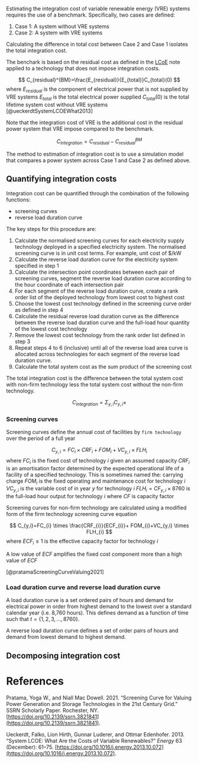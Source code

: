Estimating the integration cost of variable renewable energy (VRE) systems requires the use of a benchmark. Specifically, two cases are defined:
1. Case 1: A system without VRE systems
2. Case 2: A system with VRE systems

Calculating the difference in total cost between Case 2 and Case 1 isolates the total integration cost.

The benchark is based on the residual cost as defined in the [LCoE](LCoE.md) note applied to a technology that does not impose integration costs.

$$
C_{residual}^{BM}=\frac{E_{residual}}{E_{total}}C_{total}(0)
$$
where
$E_{residual}$ is the component of electrical power that is not supplied by VRE systems
$E_{total}$ is the total electrical power supplied
$C_{total}(0)$ is the total lifetime system cost without VRE systems
[@ueckerdtSystemLCOEWhat2013]

Note that the integration cost of VRE is the additional cost in the residual power system that VRE impose compared to the benchmark.

$$
C_{integration}=C_{residual}-C_{residual}^{BM}
$$

The method to estimation of integration cost is to use a simulation model that compares a power system across Case 1 and Case 2 as defined above.

## Quantifying integration costs
Integration cost can be quantified through the combination of the following functions:
- screening curves
- reverse load duration curve

The key steps for this procedure are:
1. Calculate the normalised screening curves for each electricity supply technology deployed in a specified electricity system. The normalised screening curve is in unit cost terms. For example, unit cost of $/kW
2. Calculate the reverse load duration curve for the electricity system specified in step 1
3. Calculate the intersection point coordinates between each pair of screening curves, segment the reverse load duration curve according to the hour coordinate of each intersection pair
4. For each segment of the reverse load duration curve, create a rank order list of the deployed technology from lowest cost to highest cost
5. Choose the lowest cost technology defined in the screening curve order as defined in step 4
6. Calculate the residual reverse load duration curve as the difference between the reverse load duration curve and the full-load hour quantity of the lowest cost technology 
7. Remove the lowest cost technology from the rank order list defined in step 3
8. Repeat steps 4 to 6 (inclusive) until all of the reverse load area curve is allocated across technologies for each segment of the reverse load duration curve.
9. Calculate the total system cost as the sum product of the screening cost 

The total integration cost is the difference between the total system cost with non-firm technology less the total system cost without the non-firm technology. 

$$
C_{integration}=\Sigma_{y,i} C_{y,i} \times 
$$

### Screening curves
Screening curves define the annual cost of facilities by `firm technology` over the period of a full year

$$
C_{y,i}=FC_{i} \times CRF_{i}+ FOM_{i}+VC_{y,i} \times FLH_{i}
$$
where
$FC_i$ is the fixed cost of technology $i$ given an assumed capacity
$CRF_{i}$ is an amortisation factor determined by the expected operational life of a facility of a specified technology. This is sometimes named the: carrying charge
$FOM_i$ is the fixed operating and maintenance cost for technology $i$
$VC_{y,i}$ is the variable cost of in year $y$ for technology $i$ 
$FLH_i= CF_{y,i} \times 8760$  is the full-load hour output for technology $i$ where $CF$ is capacity factor 

Screening curves for non-firm technology are calculated using a modified form of the firm technology screening curve equation

$$
C_{y,i}=FC_{i} \times \frac{CRF_{i}}{ECF_{i}}+ FOM_{i}+VC_{y,i} \times FLH_{i}
$$
where
$ECF_{i} \le 1$ is the effective capacity factor for technology $i$ 

A low value of $ECF$ amplifies the fixed cost component more than a high value of $ECF$

[@pratamaScreeningCurveValuing2021]

### Load duration curve and reverse load duration curve
A load duration curve is a set ordered pairs of hours and demand for electrical power in order from highest demand to the lowest over a standard calendar year (i.e. 8,760 hours). This defines demand as a function of time such that $t=\{1,2,3,...,8760\}$. 

A reverse load duration curve defines a set of order pairs of hours and demand from lowest demand to highest demand. 



## Decomposing integration cost


# References
Pratama, Yoga W., and Niall Mac Dowell. 2021. “Screening Curve for Valuing Power Generation and Storage Technologies in the 21st Century Grid.” SSRN Scholarly Paper. Rochester, NY. [https://doi.org/10.2139/ssrn.3821841](https://doi.org/10.2139/ssrn.3821841).

Ueckerdt, Falko, Lion Hirth, Gunnar Luderer, and Ottmar Edenhofer. 2013. “System LCOE: What Are the Costs of Variable Renewables?” _Energy_ 63 (December): 61–75. [https://doi.org/10.1016/j.energy.2013.10.072](https://doi.org/10.1016/j.energy.2013.10.072).